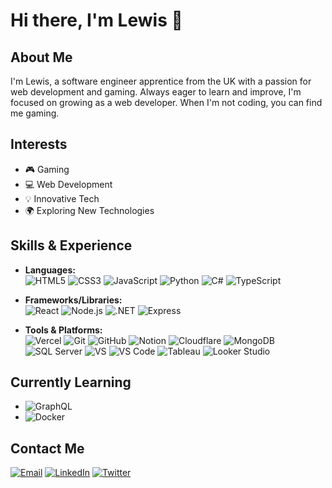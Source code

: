 # Hi there, I'm Lewis 👋

## About Me
I'm Lewis, a software engineer apprentice from the UK with a passion for web development and gaming. Always eager to learn and improve, I'm focused on growing as a web developer. When I'm not coding, you can find me gaming.

## Interests
- 🎮 Gaming
- 💻 Web Development
- 💡 Innovative Tech
- 🌍 Exploring New Technologies

## Skills & Experience
- **Languages:**  
  ![HTML5](https://img.shields.io/badge/-HTML5-E34F26?style=flat-square&logo=html5&logoColor=white)
  ![CSS3](https://img.shields.io/badge/-CSS3-1572B6?style=flat-square&logo=css3&logoColor=white)
  ![JavaScript](https://img.shields.io/badge/-JavaScript-F7DF1E?style=flat-square&logo=javascript&logoColor=black)
  ![Python](https://img.shields.io/badge/-Python-3776AB?style=flat-square&logo=python&logoColor=white)
  ![C#](https://img.shields.io/badge/-C%23-239120?style=flat-square&logo=c-sharp&logoColor=white)
  ![TypeScript](https://img.shields.io/badge/-TypeScript-007ACC?style=flat-square&logo=typescript&logoColor=white)

- **Frameworks/Libraries:**  
  ![React](https://img.shields.io/badge/-React-61DAFB?style=flat-square&logo=react&logoColor=black)
  ![Node.js](https://img.shields.io/badge/-Node.js-339933?style=flat-square&logo=node.js&logoColor=white)
  ![.NET](https://img.shields.io/badge/-.NET-512BD4?style=flat-square&logo=dotnet&logoColor=white)
  ![Express](https://img.shields.io/badge/-Express-000000?style=flat-square&logo=express&logoColor=white)

- **Tools & Platforms:**  
  ![Vercel](https://img.shields.io/badge/-Vercel-000000?style=flat-square&logo=vercel&logoColor=white)
  ![Git](https://img.shields.io/badge/-Git-F05032?style=flat-square&logo=git&logoColor=white)
  ![GitHub](https://img.shields.io/badge/-GitHub-181717?style=flat-square&logo=github&logoColor=white)
  ![Notion](https://img.shields.io/badge/-Notion-000000?style=flat-square&logo=notion&logoColor=white)
  ![Cloudflare](https://img.shields.io/badge/-Cloudflare-F38020?style=flat-square&logo=cloudflare&logoColor=white)
  ![MongoDB](https://img.shields.io/badge/-MongoDB-47A248?style=flat-square&logo=mongodb&logoColor=white)
  ![SQL Server](https://img.shields.io/badge/-SQL_Server-CC2927?style=flat-square&logo=microsoft-sql-server&logoColor=white)
  ![VS](https://img.shields.io/badge/-Visual_Studio-5C2D91?style=flat-square&logo=visual-studio&logoColor=white)
  ![VS Code](https://img.shields.io/badge/-VS_Code-007ACC?style=flat-square&logo=visual-studio-code&logoColor=white)
  ![Tableau](https://img.shields.io/badge/-Tableau-E97627?style=flat-square&logo=tableau&logoColor=white)
  ![Looker Studio](https://img.shields.io/badge/-Looker_Studio-4285F4?style=flat-square&logo=looker-studio&logoColor=white)


## Currently Learning
- ![GraphQL](https://img.shields.io/badge/-GraphQL-E10098?style=flat-square&logo=graphql&logoColor=white)
- ![Docker](https://img.shields.io/badge/-Docker-2496ED?style=flat-square&logo=docker&logoColor=white)

## Contact Me
[![Email](https://img.shields.io/badge/-Email-D14836?style=flat-square&logo=gmail&logoColor=white)](mailto:lewis@raybould.co)
[![LinkedIn](https://img.shields.io/badge/-LinkedIn-0077B5?style=flat-square&logo=linkedin&logoColor=white)](https://www.linkedin.com/in/lewis-raybould-ba7034244)
[![Twitter](https://img.shields.io/badge/-Twitter-1DA1F2?style=flat-square&logo=twitter&logoColor=white)](https://twitter.com/lewisecom)

